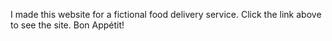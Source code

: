 I made this website for a fictional food delivery service. Click the link above to see the site. Bon Appétit!
